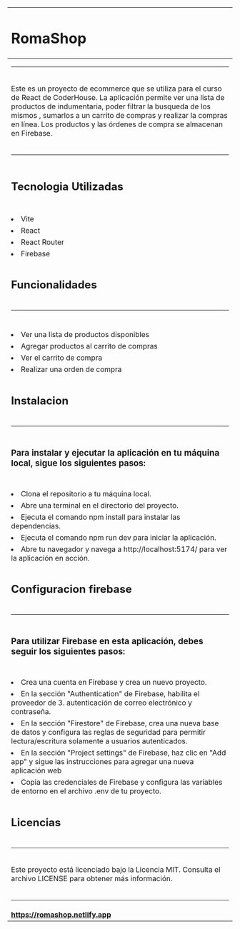 |<h1>RomaShop</h1>|
|:----|
|<hr>|
|<p>Este es un proyecto de ecommerce que se utiliza para el curso de React de CoderHouse. La aplicación permite ver una lista de productos de indumentaria, poder filtrar la busqueda de los mismos , sumarlos a un carrito de compras y realizar la compras en línea. Los productos y las órdenes de compra se almacenan en Firebase.</p>|
|<hr>|
|<h2>Tecnologia Utilizadas </h2>|
|<ul>|
|    <li>Vite</li>|
|    <li>React</li>|
|    <li>React Router</li>|
|    <li>Firebase</li>|
|</ul>|
|<h2>Funcionalidades</h2>|
|<hr>|
|<ul>|
|    <li>Ver una lista de productos disponibles</li>|
|    <li>Agregar productos al carrito de compras</li>|
|    <li>Ver el carrito de compra</li>|
|    <li>Realizar una orden de compra</li>|
|</ul>|
|<h2>Instalacion</h2>|
|<hr>|
|<h3>Para instalar y ejecutar la aplicación en tu máquina local, sigue los siguientes pasos:</h3>|
|<ol>|
|    <li>Clona el repositorio a tu máquina local.</li>|
|    <li>Abre una terminal en el directorio del proyecto.</li>|
|    <li>Ejecuta el comando npm install para instalar las dependencias.</li>|
|    <li>Ejecuta el comando npm run dev para iniciar la aplicación.</li>|
|    <li>Abre tu navegador y navega a http://localhost:5174/ para ver la aplicación en acción.</li>|
|</ol>|
|<h2>Configuracion firebase</h2>|
|<hr>|
|<h3>Para utilizar Firebase en esta aplicación, debes seguir los siguientes pasos:</h3>|
|<ol>|
|    <li>Crea una cuenta en Firebase y crea un nuevo proyecto.</li>|
|    <li>En la sección "Authentication" de Firebase, habilita el proveedor de 3. autenticación de correo electrónico y contraseña.</li>|
|    <li>En la sección "Firestore" de Firebase, crea una nueva base de datos y configura las reglas de seguridad para permitir lectura/escritura solamente a usuarios autenticados.</li>|
|    <li>En la sección "Project settings" de Firebase, haz clic en "Add app" y sigue las instrucciones para agregar una nueva aplicación web</li>|
|    <li>Copia las credenciales de Firebase y configura las variables de entorno en el archivo .env de tu proyecto.</li>|
|</ol>|
|<h2>Licencias</h2>|
|<hr>|
|<p>Este proyecto está licenciado bajo la Licencia MIT. Consulta el archivo LICENSE para obtener más información.</p>|
|<hr>|
|<b>https://romashop.netlify.app</b>|
